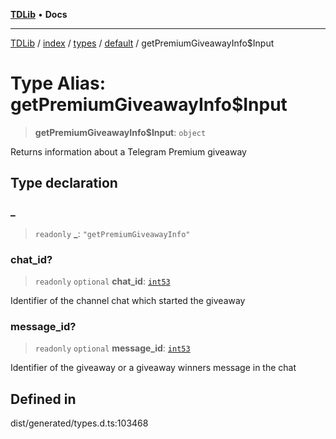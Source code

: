 [**TDLib**](../../../../../../README.md) • **Docs**

***

[TDLib](../../../../../../modules.md) / [index](../../../../../README.md) / [types](../../../README.md) / [default](../README.md) / getPremiumGiveawayInfo$Input

# Type Alias: getPremiumGiveawayInfo$Input

> **getPremiumGiveawayInfo$Input**: `object`

Returns information about a Telegram Premium giveaway

## Type declaration

### \_

> `readonly` **\_**: `"getPremiumGiveawayInfo"`

### chat\_id?

> `readonly` `optional` **chat\_id**: [`int53`](int53.md)

Identifier of the channel chat which started the giveaway

### message\_id?

> `readonly` `optional` **message\_id**: [`int53`](int53.md)

Identifier of the giveaway or a giveaway winners message in the chat

## Defined in

dist/generated/types.d.ts:103468
